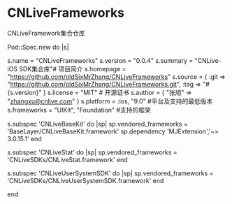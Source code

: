 # CNLiveFrameworks
CNLiveFramework集合仓库

Pod::Spec.new do |s|

  s.name         = "CNLiveFrameworks"
  s.version      = "0.0.4"
  s.summary      = "CNLive-iOS SDK集合库"# 项目简介
  s.homepage     = "https://github.com/oldSixMrZhang/CNLiveFrameworks"
  s.source       = { :git => "https://github.com/oldSixMrZhang/CNLiveFrameworks.git", :tag => "#{s.version}" }
  s.license      = "MIT"          # 开源证书
  s.author       = { "张旭" => "zhangxu@cnlive.com" }
  s.platform     = :ios, "9.0" #平台及支持的最低版本
  s.frameworks   = "UIKit", "Foundation" #支持的框架

  s.subspec 'CNLiveBaseKit' do |sp|
    sp.vendored_frameworks = 'BaseLayer/CNLiveBaseKit.framework'
    sp.dependency 'MJExtension','~> 3.0.15.1'
  end

  s.subspec 'CNLiveStat' do |sp|
    sp.vendored_frameworks = 'CNLiveSDKs/CNLiveStat.framework'
  end

  s.subspec 'CNLiveUserSystemSDK' do |sp|
    sp.vendored_frameworks = 'CNLiveSDKs/CNLiveUserSystemSDK.framework'
  end

end



